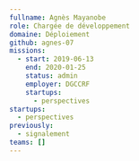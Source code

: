 ```yaml
---
fullname: Agnès Mayanobe
role: Chargée de développement
domaine: Déploiement
github: agnes-07
missions:
  - start: 2019-06-13
    end: 2020-01-25
    status: admin
    employer: DGCCRF
    startups:
      - perspectives
startups:
  - perspectives
previously:
  - signalement
teams: []
---
```

